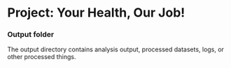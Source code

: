 # Project: Your Health, Our Job!
### Output folder

The output directory contains analysis output, processed datasets, logs, or other processed things.

